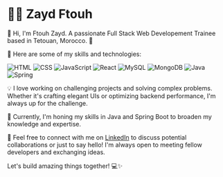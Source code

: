 # 👨‍💻 Zayd Ftouh

👋 Hi, I'm Ftouh Zayd. A passionate Full Stack Web Developement Trainee based in Tetouan, Morocco. 📍

🚀 Here are some of my skills and technologies:

![HTML](https://skillicons.dev/icons?i=html) ![CSS](https://skillicons.dev/icons?i=css)   ![JavaScript](https://skillicons.dev/icons?i=js) ![React](https://skillicons.dev/icons?i=react)   ![MySQL](https://skillicons.dev/icons?i=mysql) ![MongoDB](https://skillicons.dev/icons?i=mongodb)   ![Java](https://skillicons.dev/icons?i=java) ![Spring](https://skillicons.dev/icons?i=spring)

💡 I love working on challenging projects and solving complex problems. Whether it's crafting elegant UIs or optimizing backend performance, I'm always up for the challenge.

🌱 Currently, I'm honing my skills in Java and Spring Boot to broaden my knowledge and expertise.

🤝 Feel free to connect with me on [LinkedIn](https://www.linkedin.com/in/zayd-ftouh/) to discuss potential collaborations or just to say hello! I'm always open to meeting fellow developers and exchanging ideas.

Let's build amazing things together! 💻✨
